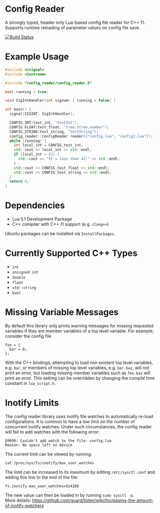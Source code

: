 # Config Reader

A strongly typed, header only Lua-based config file reader for C++ 11. Supports runtime reloading of parameter values on config file save.

[![Build Status](https://travis-ci.com/ut-amrl/config-reader.svg?token=rBLDT1qXfkKmkTerGLzY&branch=master)](https://travis-ci.com/ut-amrl/config-reader)

# Example Usage

```C++
#include <csignal>
#include <iostream>

#include "config_reader/config_reader.h"

bool running = true;

void SigIntHandler(int signum) { running = false; }

int main() {
  signal(SIGINT, SigIntHandler);

  CONFIG_INT(test_int, "testInt");
  CONFIG_FLOAT(test_float, "tree.stree.number");
  CONFIG_STRING(test_string, "testString");
  config_reader::ConfigReader reader({"config.lua", "config2.lua"});
  while (running) {
    int local_int = CONFIG_test_int;
    std::cout << local_int << std::endl;
    if (local_int < 42) {
      std::cout << "It's less than 42!" << std::endl;
    }
    std::cout << CONFIG_test_float << std::endl;
    std::cout << CONFIG_test_string << std::endl;
  }
  return 0;
}
```

# Dependencies

 - Lua 5.1 Development Package
 - C++ compiler with C++ 11 support (e.g. `clang++`)

 Ubuntu packages can be installed via `InstallPackages`.

 # Currently Supported C++ Types

  - `int`
  - `unsigned int`
  - `double`
  - `float`
  - `std::string`
  - `bool`

 # Missing Variable Messages

 By default this library only prints warning messages for missing requested variables if they are member variables of a top level variable. For example, consider the config file

 ```
 foo = {
   bar = 0;
 };
 ```

 With the C++ bindings, attempting to load non existent top level variables, e.g. `bar`, or members of missing top level variables, e.g. `bar.baz`, will not print an error, but loading missing member variables such as `foo.baz` will print an error. This setting can be overridden by changing the compile time constant in `lua_script.h`.
  
 # Inotify Limits
 
 The config reader library uses inotify file watches to automatically re-load configurations. It is common to have a low limit on the number of concurrent inotify watches. Under such circumstances, the config reader will fail to add watches with the following error:
```
ERROR: Couldn't add watch to the file: config.lua
Reason: No space left on device
```
The current limit can be viewed by running:
```
cat /proc/sys/fs/inotify/max_user_watches
```
The limit can be increased to its maximum by editing `/etc/sysctl.conf` and adding this line to the end of the file:
```
fs.inotify.max_user_watches=524288
```
The new value can then be loaded in by running `sudo sysctl -p`.       
More details: https://github.com/guard/listen/wiki/Increasing-the-amount-of-inotify-watchers
